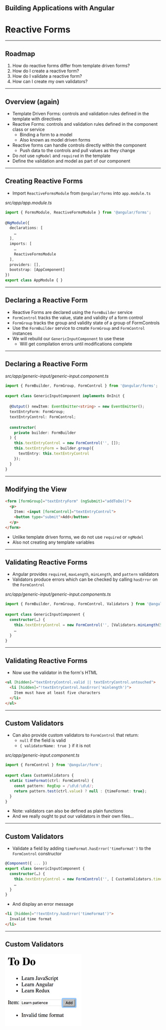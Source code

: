 <!-- .slide: data-background="../content/images/title-slide.jpg" -->

## Building Applications with Angular

# Reactive Forms

---

## Roadmap

1. How do reactive forms differ from template driven forms?
1. How do I create a reactive form?
1. How do I validate a reactive form?
1. How can I create my own validators?

---

## Overview (again)

- Template Driven Forms: controls and validation rules defined in the template with directives
- Reactive Forms: controls and validation rules defined in the component class or service
  - Binding a form to a model
  - Also known as model driven forms
- Reactive forms can handle controls directly within the component
  - Push data to the controls and pull values as they change
- Do *not* use `ngModel` and `required` in the template
 - Define the validation and model as part of our component

---

## Creating Reactive Forms

- Import `ReactiveFormsModule` from `@angular/forms` into `app.module.ts`

_src/app/app.module.ts_
```ts
import { FormsModule, ReactiveFormsModule } from '@angular/forms';

@NgModule({
  declarations: [
    …
  ],
  imports: [
    …
    ReactiveFormsModule
  ],
  providers: [],
  bootstrap: [AppComponent]
})
export class AppModule { }
```

---

## Declaring a Reactive Form

- Reactive Forms are declared using the `FormBuilder` service
- `FormControl` tracks the value, state and validity of a form control
- `FormGroup` tracks the group and validity state of a group of FormControls
- Use the `FormBuilder` service to create `FormGroup` and `FormControl` instances
- We will rebuild our `GenericInputComponent` to use these
  - Will get compilation errors until modifications complete

---

## Declaring a Reactive Form

_src/app/generic-input/generic-input.component.ts_
```ts
import { FormBuilder, FormGroup, FormControl } from '@angular/forms';

export class GenericInputComponent implements OnInit {

  @Output() newItem: EventEmitter<string> = new EventEmitter();
  textEntryForm: FormGroup;
  textEntryControl: FormControl;

  constructor(
    private builder: FormBuilder
  ) {
    this.textEntryControl = new FormControl('', []);
    this.textEntryForm = builder.group({
      textEntry: this.textEntryControl
    });
  }
}
```

---

## Modifying the View

```html
<form [formGroup]="textEntryForm" (ngSubmit)="addToDo()">
  <p>
    Item: <input [formControl]="textEntryControl">
    <button type="submit">Add</button>
  </p>
</form>
```

- Unlike template driven forms, we do not use `required` or `ngModel`
- Also not creating any template variables

---

## Validating Reactive Forms

- Angular provides `required`, `maxLength`, `minLength`, and `pattern` validators
- Validators produce errors which can be checked by calling `hasError` on the `FormControl`

_src/app/generic-input/generic-input.components.ts_
```ts
import { FormBuilder, FormGroup, FormControl, Validators } from '@angular/forms';

export class GenericInputComponent {
  constructor(…) {
    this.textEntryControl = new FormControl('', [Validators.minLength(5)]);
    …
  }
}
```

---

## Validating Reactive Forms

- Now use the validator in the form's HTML

```html
<ul [hidden]="textEntryControl.valid || textEntryControl.untouched">
  <li [hidden]="!textEntryControl.hasError('minlength')">
    Item must have at least five characters
  </li>
</ul>
```

<!-- preview: https://plnkr.co/edit/m8cTaN?p=preview -->

---

## Custom Validators

- Can also provide custom validators to `FormControl` that return:
  - `null` if the field is valid
  - `{ validatorName: true }` if it is not

_src/app/generic-input.component.ts_
```ts
import { FormControl } from '@angular/form';

export class CustomValidators {
  static timeFormat(ctrl: FormControl) {
    const pattern: RegExp = /\d\d:\d\d/;
    return pattern.test(ctrl.value) ? null : {timeFormat: true};
  }
}
```

- Note: validators can also be defined as plain functions
- And we really ought to put our validators in their own files…

---

## Custom Validators

- Validate a field by adding `timeFormat.hasError('timeFormat')` to the `FormControl` constructor

```ts
@Component({ ... })
export class GenericInputComponent {
  constructor(…) {
    this.textEntryControl = new FormControl('', [ CustomValidators.timeFormat ]);
    …
  }
}
```

- And display an error message

```html
<li [hidden]="!textEntry.hasError('timeFormat')">
  Invalid time format
</li>
```

---

## Custom Validators

![Custom Validators](content/images/screenshot-invalid-time-format.png)

<!-- preview: https://plnkr.co/edit/m6heM7?p=preview -->
